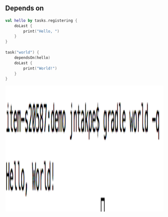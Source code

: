 ## Depends on

```kotlin
val hello by tasks.registering {
    doLast {
        print("Hello, ")
    }
}

task("world") {
    dependsOn(hello)
    doLast {
        print("World!")
    }
}
```

<img src="lib/images/hello-world-task.png" alt="Hello" style="height: 10vh" />
